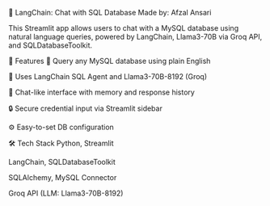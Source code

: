🦜 LangChain: Chat with SQL Database
Made by: Afzal Ansari

This Streamlit app allows users to chat with a MySQL database using natural language queries, powered by LangChain, Llama3-70B via Groq API, and SQLDatabaseToolkit.

🚀 Features
🧠 Query any MySQL database using plain English

🤖 Uses LangChain SQL Agent and Llama3-70B-8192 (Groq)

💬 Chat-like interface with memory and response history

🔒 Secure credential input via Streamlit sidebar

⚙️ Easy-to-set DB configuration

🛠️ Tech Stack
Python, Streamlit

LangChain, SQLDatabaseToolkit

SQLAlchemy, MySQL Connector

Groq API (LLM: Llama3-70B-8192)
